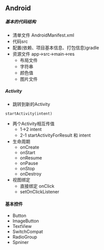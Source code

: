
## Android


##### 基本的代码结构
* 清单文件 AndroidManifest.xml
* 代码src
* 配置(依赖、项目基本信息、打包信息)gradle
* 资源文件 app->src->main->res
    * 布局文件
    * 字符串
    * 颜色值
    * 图片文件

##### Activity
* 跳转到新的Activity
```
startActivity(intent)
```
* 两个Activity相互传值 
    * 1->2 intent
    * 2-1 startActivityForResult 和 intent
* 生命周期
    * onCreate
    * onStart
    * onResume
    * onPause
    * onStop
    * onDestroy
* 视图绑定
    * 直接绑定 onClick
    * setOnClickListener


#### 基本控件
* Button
* ImageButton
* TextView
* SwitchCompat
* RadioGroup
* Spniner
